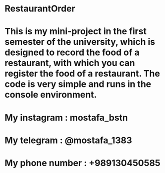 # RestaurantOrder
# This is my mini-project in the first semester of the university, which is designed to record the food of a restaurant, with which you can register the food of a restaurant. The code is very simple and runs in the console environment.
# My instagram : mostafa_bstn
# My telegram : @mostafa_1383
# My phone number : +989130450585
